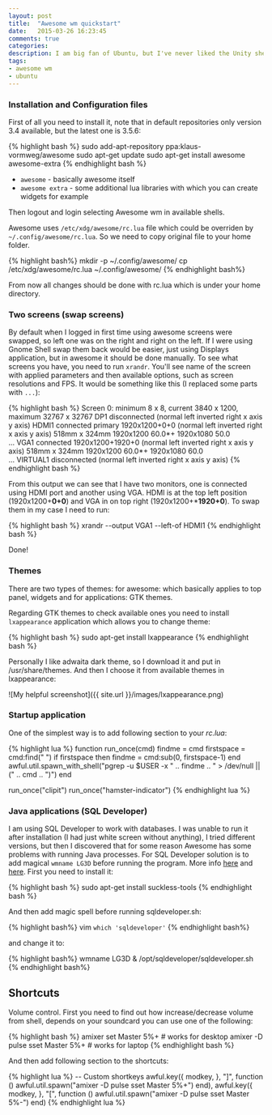 ```yaml
---
layout: post
title:  "Awesome wm quickstart"
date:   2015-03-26 16:23:45
comments: true
categories:
description: I am big fan of Ubuntu, but I've never liked the Unity shell, so I was using a Gnome shell mostly. But recently I decided to switch to the Awesome window manager. I watched few videos of it and I quite liked the idea of being able to control size and number of windows per workspace. So I've installed it and here want to share some of my problems with solutions.
tags:
- awesome wm
- ubuntu
---
```


### Installation and Configuration files

First of all you need to install it, note that in default repositories only version 3.4 available, but the latest one
 is 3.5.6:

{% highlight bash %}
sudo add-apt-repository ppa:klaus-vormweg/awesome
sudo apt-get update
sudo apt-get install awesome awesome-extra
{% endhighlight bash %}

 - `awesome` - basically awesome itself
 - `awesome extra` - some additional lua libraries with which you can create widgets for example

Then logout and login selecting Awesome wm in available shells.

Awesome uses `/etc/xdg/awesome/rc.lua` file which could be overriden by `~/.config/awesome/rc.lua`. So we need to copy original file to your home folder.

{% highlight bash%}
mkdir -p ~/.config/awesome/
cp /etc/xdg/awesome/rc.lua ~/.config/awesome/
{% endhighlight bash%}

From now all changes should be done with rc.lua which is under your home directory.

### Two screens (swap screens)

By default when I logged in first time using awesome screens were swapped, so left one was on the right and right on the left. If I were using Gnome Shell swap them back would be easier, just using Displays application, but in awesome it should be done manually. To see what screens you have, you need to run `xrandr`. You'll see name of the screen with applied parameters and then available options, such as screen resolutions and FPS. It would be something like this (I replaced some parts with `...`):

{% highlight bash %}
Screen 0: minimum 8 x 8, current 3840 x 1200, maximum 32767 x 32767
DP1 disconnected (normal left inverted right x axis y axis)
HDMI1 connected primary 1920x1200+0+0 (normal left inverted right x axis y axis) 518mm x 324mm
   1920x1200      60.0*+
   1920x1080      50.0  
   ...
VGA1 connected 1920x1200+1920+0 (normal left inverted right x axis y axis) 518mm x 324mm
   1920x1200      60.0*+
   1920x1080      60.0  
   ...
VIRTUAL1 disconnected (normal left inverted right x axis y axis)
{% endhighlight bash %}

From this output we can see that I have two monitors, one is connected using HDMI port and another using VGA. HDMI is at the top left position (1920x1200+**0+0**) and VGA in on top right (1920x1200+***1920+0**). To swap them in my case I need to run:
 
{% highlight bash %}
xrandr --output VGA1 --left-of HDMI1
{% endhighlight bash %}
    
Done!

### Themes

There are two types of themes: for awesome: which basically applies to top panel, widgets and for applications: GTK themes.

Regarding GTK themes to check available ones you need to install `lxappearance` application which allows you to
change theme:

{% highlight bash %}
sudo apt-get install lxappearance
{% endhighlight bash %}

Personally I like adwaita dark theme, so I download it and put in /usr/share/themes. And then I choose it from available themes in lxappearance:

![My helpful screenshot]({{ site.url }}/images/lxappearance.png)

### Startup application

One of the simplest way is to add following section to your _rc.lua_:

{% highlight lua %}
function run_once(cmd)
  findme = cmd
  firstspace = cmd:find(" ")
  if firstspace then
    findme = cmd:sub(0, firstspace-1)
  end
  awful.util.spawn_with_shell("pgrep -u $USER -x " .. findme .. " > /dev/null || (" .. cmd .. ")")
end

run_once("clipit")
run_once("hamster-indicator")
{% endhighlight lua %}

### Java applications (SQL Developer)

I am using SQL Developer to work with databases. I was unable to run it after installation (I had just white screen without anything), I tried different versions, but then I discovered that for some reason Awesome has some problems with running Java processes. For SQL Developer solution is to add magical `wmname LG3D` before running the program. More info [here](http://tools.suckless.org/wmname) and [here](https://awesome.naquadah.org/wiki/Problems_with_Java). First you need to install it:

{% highlight bash %}
sudo apt-get install suckless-tools
{% endhighlight bash %}

And then add magic spell before running sqldeveloper.sh:

{% highlight bash%}
vim `which 'sqldeveloper'`
{% endhighlight bash%}

and change it to:

{% highlight bash%}
wmname LG3D & /opt/sqldeveloper/sqldeveloper.sh
{% endhighlight bash%}


## Shortcuts

Volume control. First you need to find out how increase/decrease volume from shell, depends on your soundcard you can use one of the following:

{% highlight bash %}
amixer set Master 5%+           # works for desktop
amixer -D pulse sset Master 5%+ # works for laptop
{% endhighlight bash %}

And then add following section to the shortcuts:

{% highlight lua %}
  -- Custom shortkeys
 awful.key({ modkey,        }, "]", function () awful.util.spawn("amixer -D pulse sset Master 5%+") end),
 awful.key({ modkey,        }, "[", function () awful.util.spawn("amixer -D pulse sset Master 5%-") end)
{% endhighlight lua %}